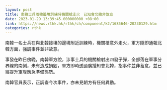 ```yaml
---
layout: post
title: 南韓士兵兩韓邊境訓練時機關槍走火　已知會北韓非故意
date: 2023-01-29 13:39:45.000000000 +08:00
link: https://news.rthk.hk/rthk/ch/component/k2/1685646-20230129.htm
categories: rthk
---
```


南韓一名士兵在與北韓接壤的邊境附近訓練時，機關槍意外走火，軍方隨即通報北韓方面，強調事件並非故意。

事發在昨日傍晚，南韓軍方說，涉事士兵的機關槍射出四發子彈，全部落在軍事分界線的南側，未有造成損毀，軍方即時透過廣播知會北韓，指事件並非蓄意，並已經提升軍隊應急準備態勢。

南韓官員表示，正調查今次事件，亦未見朝方有任何異動。
